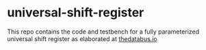 # universal-shift-register
This repo contains the code and testbench for a fully parameterized universal shift register as elaborated at [thedatabus.io](https://thedatabus.io/universal-shift-register)
